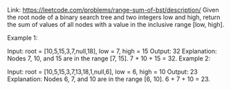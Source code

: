 Link: https://leetcode.com/problems/range-sum-of-bst/description/
Given the root node of a binary search tree and two integers low and high, return the sum of values of all nodes with a value in the inclusive range [low, high].

 

Example 1:


Input: root = [10,5,15,3,7,null,18], low = 7, high = 15
Output: 32
Explanation: Nodes 7, 10, and 15 are in the range [7, 15]. 7 + 10 + 15 = 32.
Example 2:


Input: root = [10,5,15,3,7,13,18,1,null,6], low = 6, high = 10
Output: 23
Explanation: Nodes 6, 7, and 10 are in the range [6, 10]. 6 + 7 + 10 = 23.
